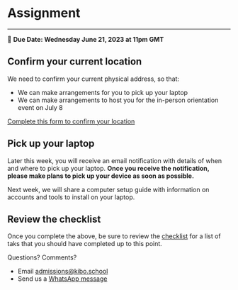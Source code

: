 # Assignment 
-----
<aside>
  
  📝 **Due Date: Wednesday June 21, 2023 at 11pm GMT**
 
</aside>

## Confirm your current location
We need to confirm your current physical address, so that:

- We can make arrangements for you to pick up your laptop
- We can make  arrangements to host you for the in-person orientation event on July 8 

<a href="https://forms.gle/KJT1EgihiRkiwKkPA" target="_blank">Complete this form to confirm your location</a>

## Pick up your laptop

Later this week, you will receive an email notification with details of when and where to pick up your laptop. **Once you receive the notification, please make plans to pick up your device as soon as possible.**

Next week, we will share a computer setup guide with information on accounts and tools to install on your laptop. 

## Review the checklist
Once you complete the above, be sure to review the [checklist](/checklist.md) for a list of taks that you should have completed up to this point. 

Questions? Comments? 
- Email admissions@kibo.school
- Send us a <a href="https://bit.ly/WhatsAppKibo" target="_blank">WhatsApp message</a>

